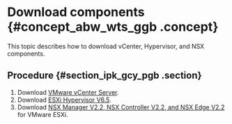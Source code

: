 # Download components {#concept_abw_wts_ggb .concept}

This topic describes how to download vCenter, Hypervisor, and NSX components.

## Procedure {#section_ipk_gcy_pgb .section}

1.  Download [VMware vCenter Server](https://my.vmware.com/web/vmware/info/slug/datacenter_cloud_infrastructure/vmware_vsphere/6_5).
2.  Download [ESXi Hypervisor V6.5](https://my.vmware.com/group/vmware/info?slug=datacenter_cloud_infrastructure/vmware_vsphere_hypervisor_esxi/6_5).
3.  Download [NSX Manager V2.2, NSX Controller V2.2, and NSX Edge V2.2](https://my.vmware.com/group/vmware/details?productId=673&rPId=29816&downloadGroup=NSX-T-220#errorCheckDiv) for VMware ESXi.

